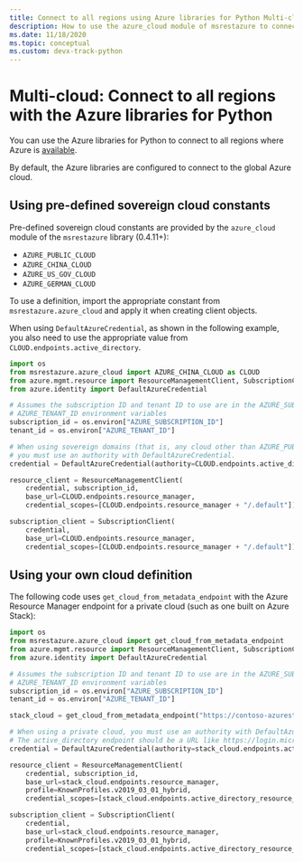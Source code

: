 ```yaml
---
title: Connect to all regions using Azure libraries for Python Multi-cloud 
description: How to use the azure_cloud module of msrestazure to connect to Azure in different sovereign regions
ms.date: 11/18/2020
ms.topic: conceptual
ms.custom: devx-track-python
---
```


# Multi-cloud: Connect to all regions with the Azure libraries for Python

You can use the Azure libraries for Python to connect to all regions where Azure is [available](https://azure.microsoft.com/regions/services).

By default, the Azure libraries are configured to connect to the global Azure cloud.

## Using pre-defined sovereign cloud constants

Pre-defined sovereign cloud constants are provided by the `azure_cloud` module of the `msrestazure` library (0.4.11+):

- `AZURE_PUBLIC_CLOUD`
- `AZURE_CHINA_CLOUD`
- `AZURE_US_GOV_CLOUD`
- `AZURE_GERMAN_CLOUD`

To use a definition, import the appropriate constant from `msrestazure.azure_cloud` and apply it when creating client objects. 

When using `DefaultAzureCredential`, as shown in the following example, you also need to use the appropriate value from `CLOUD.endpoints.active_directory`.

```python
import os
from msrestazure.azure_cloud import AZURE_CHINA_CLOUD as CLOUD
from azure.mgmt.resource import ResourceManagementClient, SubscriptionClient
from azure.identity import DefaultAzureCredential

# Assumes the subscription ID and tenant ID to use are in the AZURE_SUBSCRIPTION_ID,
# AZURE_TENANT_ID environment variables
subscription_id = os.environ["AZURE_SUBSCRIPTION_ID"]
tenant_id = os.environ["AZURE_TENANT_ID"]

# When using sovereign domains (that is, any cloud other than AZURE_PUBLIC_CLOUD),
# you must use an authority with DefaultAzureCredential.
credential = DefaultAzureCredential(authority=CLOUD.endpoints.active_directory, tenant_id=tenant_id)

resource_client = ResourceManagementClient(
    credential, subscription_id,
    base_url=CLOUD.endpoints.resource_manager,
    credential_scopes=[CLOUD.endpoints.resource_manager + "/.default"])

subscription_client = SubscriptionClient(
    credential,
    base_url=CLOUD.endpoints.resource_manager,
    credential_scopes=[CLOUD.endpoints.resource_manager + "/.default"])
```
  
## Using your own cloud definition

The following code uses `get_cloud_from_metadata_endpoint` with the Azure Resource Manager endpoint for a private cloud (such as one built on Azure Stack):

```python
import os
from msrestazure.azure_cloud import get_cloud_from_metadata_endpoint
from azure.mgmt.resource import ResourceManagementClient, SubscriptionClient
from azure.identity import DefaultAzureCredential

# Assumes the subscription ID and tenant ID to use are in the AZURE_SUBSCRIPTION_ID,
# AZURE_TENANT_ID environment variables
subscription_id = os.environ["AZURE_SUBSCRIPTION_ID"]
tenant_id = os.environ["AZURE_TENANT_ID"]

stack_cloud = get_cloud_from_metadata_endpoint("https://contoso-azurestack-arm-endpoint.com")

# When using a private cloud, you must use an authority with DefaultAzureCredential.
# The active_directory endpoint should be a URL like https://login.microsoftonline.com.
credential = DefaultAzureCredential(authority=stack_cloud.endpoints.active_directory, tenant_id=tenant_id)

resource_client = ResourceManagementClient(
    credential, subscription_id,
    base_url=stack_cloud.endpoints.resource_manager,
    profile=KnownProfiles.v2019_03_01_hybrid,
    credential_scopes=[stack_cloud.endpoints.active_directory_resource_id + "/.default"])

subscription_client = SubscriptionClient(
    credential,
    base_url=stack_cloud.endpoints.resource_manager,
    profile=KnownProfiles.v2019_03_01_hybrid,
    credential_scopes=[stack_cloud.endpoints.active_directory_resource_id + "/.default"])
```
